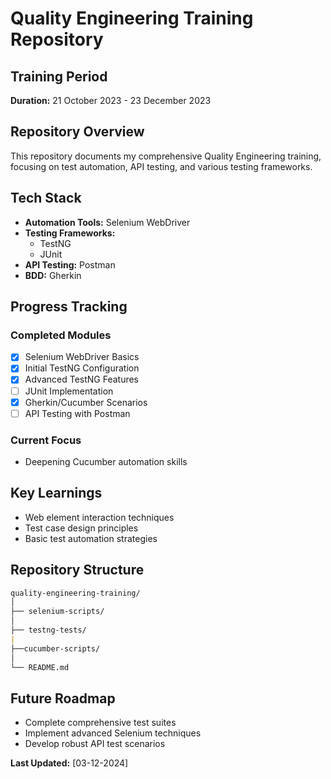 # Quality Engineering Training Repository

## Training Period

**Duration:** 21 October 2023 - 23 December 2023

## Repository Overview

This repository documents my comprehensive Quality Engineering training, focusing on test automation, API testing, and various testing frameworks.

## Tech Stack

- **Automation Tools:** Selenium WebDriver
- **Testing Frameworks:**
  - TestNG
  - JUnit
- **API Testing:** Postman
- **BDD:** Gherkin

## Progress Tracking

### Completed Modules

- [x] Selenium WebDriver Basics
- [x] Initial TestNG Configuration
- [x] Advanced TestNG Features
- [ ] JUnit Implementation
- [x] Gherkin/Cucumber Scenarios
- [ ] API Testing with Postman

### Current Focus

- Deepening Cucumber automation skills

## Key Learnings

- Web element interaction techniques
- Test case design principles
- Basic test automation strategies

## Repository Structure

```md
quality-engineering-training/
│
├── selenium-scripts/
│  
├── testng-tests/
|
├──cucumber-scripts/
│
└── README.md
```

## Future Roadmap

- Complete comprehensive test suites
- Implement advanced Selenium techniques
- Develop robust API test scenarios

**Last Updated:** [03-12-2024]

